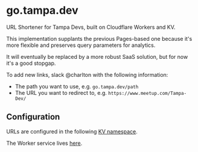 # go.tampa.dev

URL Shortener for Tampa Devs, built on Cloudflare Workers and KV.

This implementation supplants the previous Pages-based one because it's more flexible and preserves query parameters for analytics.

It will eventually be replaced by a more robust SaaS solution, but for now it's a good stopgap.

To add new links, slack @charlton with the following information:

- The path you want to use, e.g. `go.tampa.dev/path`
- The URL you want to redirect to, e.g. `https://www.meetup.com/Tampa-Dev/`

## Configuration

URLs are configured in the following [KV namespace](https://dash.cloudflare.com/fb797d609e0f1fef96c0beb8795f59dc/workers/kv/namespaces/a66c4ca066cb4a53abba85b096b363e6).

The Worker service lives [here](https://dash.cloudflare.com/fb797d609e0f1fef96c0beb8795f59dc/workers/services/view/go-tampa-dev/production).